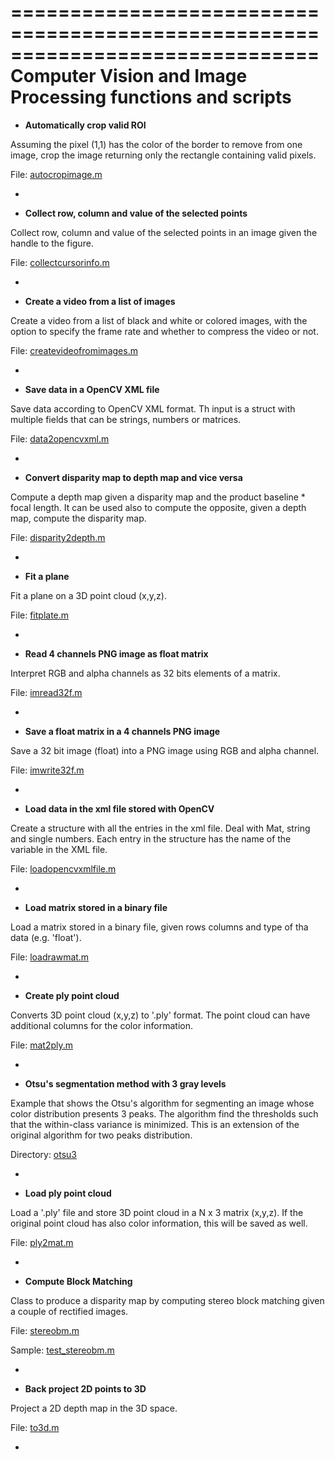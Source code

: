 ==============================================================================
Computer Vision and Image Processing functions and scripts
==============================================================================


* **Automatically crop valid ROI**

Assuming the pixel (1,1) has the color of the border to remove from one image, crop the image returning only the rectangle containing valid pixels.

File: [autocropimage.m](https://github.com/giuliomarin/cvip/blob/master/autocropimage.m)

-

* **Collect row, column and value of the selected points**

Collect row, column and value of the selected points in an image given the handle to the figure.

File: [collectcursorinfo.m](https://github.com/giuliomarin/cvip/blob/master/collectcursorinfo.m)

-

* **Create a video from a list of images**

Create a video from a list of black and white or colored images, with the option to specify the frame rate and whether to compress the video or not.

File: [createvideofromimages.m](https://github.com/giuliomarin/cvip/blob/master/createvideofromimages.m)

-

* **Save data in a OpenCV XML file**

Save data according to OpenCV XML format. Th input is a struct with multiple fields that can be strings, numbers or matrices.

File: [data2opencvxml.m](https://github.com/giuliomarin/cvip/blob/master/data2opencvxml.m)

-

* **Convert disparity map to depth map and vice versa**

Compute a depth map given a disparity map and the product baseline * focal length. It can be used also to compute the opposite, given a depth map, compute the disparity map.

File: [disparity2depth.m](https://github.com/giuliomarin/cvip/blob/master/disparity2depth.m)

-

* **Fit a plane**

Fit a plane on a 3D point cloud (x,y,z).

File: [fitplate.m](https://github.com/giuliomarin/cvip/blob/master/fitplane.m)

-

* **Read 4 channels PNG image as float matrix**

Interpret RGB and alpha channels as 32 bits elements of a matrix.

File: [imread32f.m](https://github.com/giuliomarin/cvip/blob/master/imread32f.m)

-

* **Save a float matrix in a 4 channels PNG image**

Save a 32 bit image (float) into a PNG image using RGB and alpha channel.

File: [imwrite32f.m](https://github.com/giuliomarin/cvip/blob/master/imwrite32f.m)

-

* **Load data in the xml file stored with OpenCV**

Create a structure with all the entries in the xml file. Deal with Mat, string and single numbers.
Each entry in the structure has the name of the variable in the XML file.

File: [loadopencvxmlfile.m](https://github.com/giuliomarin/cvip/tree/master/loadopencvxmlfile.m)

-

* **Load matrix stored in a binary file**

Load a matrix stored in a binary file, given rows columns and type of tha data (e.g. 'float').

File: [loadrawmat.m](https://github.com/giuliomarin/cvip/tree/master/loadrawmat.m)

-

* **Create ply point cloud**

Converts 3D point cloud (x,y,z) to '.ply' format. The point cloud can have additional columns for the color information.

File: [mat2ply.m](https://github.com/giuliomarin/cvip/blob/master/mat2ply.m)

-

* **Otsu's segmentation method with 3 gray levels**

Example that shows the Otsu's algorithm for segmenting an image whose color distribution presents 3 peaks. The algorithm find the thresholds such that the within-class variance is minimized. This is an extension of the original algorithm for two peaks distribution.

Directory: [otsu3](https://github.com/giuliomarin/cvip/tree/master/otsu3)

-

* **Load ply point cloud**

Load a '.ply' file and store 3D point cloud in a N x 3 matrix (x,y,z). If the original point cloud has also color information, this will be saved as well.

File: [ply2mat.m](https://github.com/giuliomarin/cvip/blob/master/ply2mat.m)

-

* **Compute Block Matching**

Class to produce a disparity map by computing stereo block matching given a couple of rectified images.

File: [stereobm.m](https://github.com/giuliomarin/cvip/blob/master/stereobm.m)

Sample: [test_stereobm.m](https://github.com/giuliomarin/cvip/blob/master/samples/test_stereobm.m)

-

* **Back project 2D points to 3D**

Project a 2D depth map in the 3D space.

File: [to3d.m](https://github.com/giuliomarin/cvip/blob/master/to3d.m)

-
